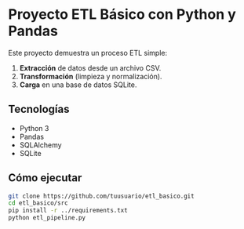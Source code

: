 # Proyecto ETL Básico con Python y Pandas

Este proyecto demuestra un proceso ETL simple:
1. **Extracción** de datos desde un archivo CSV.
2. **Transformación** (limpieza y normalización).
3. **Carga** en una base de datos SQLite.

## Tecnologías
- Python 3
- Pandas
- SQLAlchemy
- SQLite

## Cómo ejecutar
```bash
git clone https://github.com/tuusuario/etl_basico.git
cd etl_basico/src
pip install -r ../requirements.txt
python etl_pipeline.py
